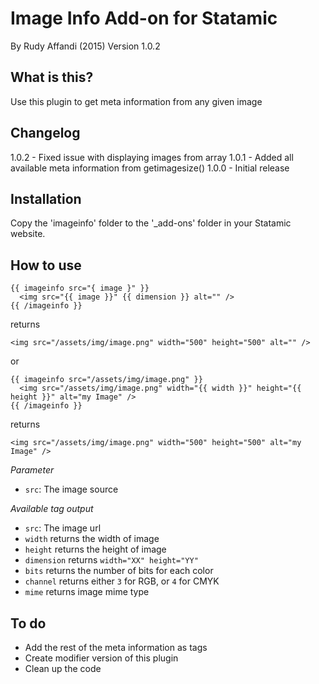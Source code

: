 # Image Info Add-on for Statamic
By Rudy Affandi (2015)
Version 1.0.2

## What is this?
Use this plugin to get meta information from any given image

## Changelog
1.0.2 - Fixed issue with displaying images from array
1.0.1 - Added all available meta information from getimagesize()
1.0.0 - Initial release

## Installation
Copy the 'imageinfo' folder to the '_add-ons' folder in your Statamic website.

## How to use
```
{{ imageinfo src="{ image }" }}
  <img src="{{ image }}" {{ dimension }} alt="" />
{{ /imageinfo }}
```

returns

  `<img src="/assets/img/image.png" width="500" height="500" alt="" />`

or
```
{{ imageinfo src="/assets/img/image.png" }}
  <img src="/assets/img/image.png" width="{{ width }}" height="{{ height }}" alt="my Image" />
{{ /imageinfo }}
```

returns

`<img src="/assets/img/image.png" width="500" height="500" alt="my Image" />`

*Parameter*
- `src`: The image source

*Available tag output*
- `src`: The image url
- `width` returns the width of image
- `height` returns the height of image
- `dimension` returns `width="XX" height="YY"`
- `bits` returns the number of bits for each color
- `channel` returns either `3` for RGB, or `4` for CMYK
- `mime` returns image mime type

## To do
- Add the rest of the meta information as tags
- Create modifier version of this plugin
- Clean up the code